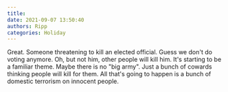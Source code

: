 ```yaml
---
title: 
date: 2021-09-07 13:50:40
authors: Ripp
categories: Holiday
---
```


 Great. Someone threatening to kill an elected official.  Guess we don't do voting anymore. Oh, but not him, other people will kill him.  It's starting to be a familiar theme.  Maybe there is no "big army". Just a bunch of cowards thinking people will kill for them.  All that's going to happen is a bunch of domestic terrorism on innocent people.